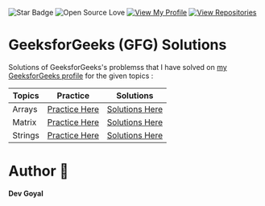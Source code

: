 ![Star Badge](https://img.shields.io/static/v1?label=%F0%9F%8C%9F&message=If%20Useful&style=style=flat&color=BC4E99)
![Open Source Love](https://badges.frapsoft.com/os/v1/open-source.svg?v=103)
[![View My Profile](https://img.shields.io/badge/View-My_Profile-green?logo=GitHub)](https://github.com/DevGoyalG)
[![View Repositories](https://img.shields.io/badge/View-My_Repositories-blue?logo=GitHub)](https://github.com/DevGoyalG?tab=repositories)

# GeeksforGeeks (GFG) Solutions
Solutions of GeeksforGeeks's problemss that I have solved on [my GeeksforGeeks profile](https://www.geeksforgeeks.org/user/devgoyalg/) for the given topics :

| Topics                    | Practice       | Solutions                 |
|-----------------------------------------------------------|-----------------------------------------------------------|-----------------------------------------------------------|
| Arrays        | [Practice Here](https://www.geeksforgeeks.org/explore?page=3&category=Arrays&sortBy=submissions) | [Solutions Here]() |
| Matrix        | [Practice Here](https://www.geeksforgeeks.org/explore?page=1&category=Matrix&sortBy=submissions) | [Solutions Here]() |
| Strings       | [Practice Here](https://www.geeksforgeeks.org/explore?page=1&category=Strings&sortBy=submissions) | [Solutions Here]() |

# Author 🤖
**Dev Goyal**
